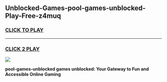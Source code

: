 
## Unblocked-Games-pool-games-unblocked-Play-Free-z4muq
<h3>
<a href="https://premium76.site?title=pool-games-unblocked&ref=23A">CLICK TO PLAY</a></h3>
<hr>

<h3>
<a href="https://premium76.site?title=pool-games-unblocked&ref=23A">CLICK 2 PLAY</a>
  
</h3>

<a href="https://premium76.site?title=pool-games-unblocked&ref=23A"><img src="https://clearcache.store/games.png"></a>


**pool-games-unblocked games unblocked: Your Gateway to Fun and Accessible Online Gaming**
